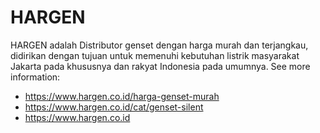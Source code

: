 # HARGEN 

HARGEN adalah Distributor genset dengan harga murah dan terjangkau, didirikan dengan tujuan untuk memenuhi kebutuhan listrik masyarakat Jakarta pada khususnya dan rakyat Indonesia pada umumnya.
See more information: 
* https://www.hargen.co.id/harga-genset-murah
* https://www.hargen.co.id/cat/genset-silent
* https://www.hargen.co.id
